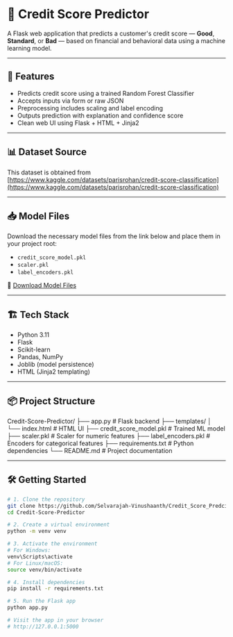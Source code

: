 # 🧠 Credit Score Predictor

A Flask web application that predicts a customer's credit score — **Good**, **Standard**, or **Bad** — based on financial and behavioral data using a machine learning model.

---

## 🚀 Features

- Predicts credit score using a trained Random Forest Classifier
- Accepts inputs via form or raw JSON
- Preprocessing includes scaling and label encoding
- Outputs prediction with explanation and confidence score
- Clean web UI using Flask + HTML + Jinja2

---

## 📊 Dataset Source

This dataset is obtained from [https://www.kaggle.com/datasets/parisrohan/credit-score-classification](https://www.kaggle.com/datasets/parisrohan/credit-score-classification)

---

## 📥 Model Files

Download the necessary model files from the link below and place them in your project root:

- `credit_score_model.pkl`
- `scaler.pkl`
- `label_encoders.pkl`

🔗 [Download Model Files](https://drive.google.com/drive/folders/1PIqq1qhPNSAO-xJcPHa2iOWdJhmA1iHK?usp=sharing)

---

## 🏗️ Tech Stack

- Python 3.11
- Flask
- Scikit-learn
- Pandas, NumPy
- Joblib (model persistence)
- HTML (Jinja2 templating)

---

## 📦 Project Structure
Credit-Score-Predictor/
├── app.py # Flask backend
├── templates/
│ └── index.html # HTML UI
├── credit_score_model.pkl # Trained ML model
├── scaler.pkl # Scaler for numeric features
├── label_encoders.pkl # Encoders for categorical features
├── requirements.txt # Python dependencies
└── README.md # Project documentation


---
## 🛠️ Getting Started

```bash
# 1. Clone the repository
git clone https://github.com/Selvarajah-Vinushaanth/Credit_Score_Predcitor.git
cd Credit-Score-Predictor

# 2. Create a virtual environment
python -m venv venv

# 3. Activate the environment
# For Windows:
venv\Scripts\activate
# For Linux/macOS:
source venv/bin/activate

# 4. Install dependencies
pip install -r requirements.txt

# 5. Run the Flask app
python app.py

# Visit the app in your browser
# http://127.0.0.1:5000

